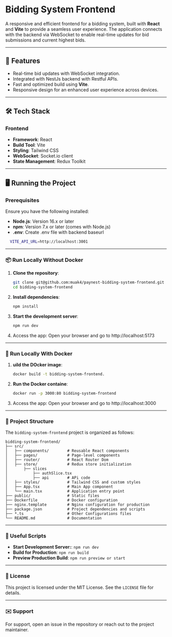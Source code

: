 # Bidding System Frontend

A responsive and efficient frontend for a bidding system, built with **React** and **Vite** to provide a seamless user experience. The application connects with the backend via WebSocket to enable real-time updates for bid submissions and current highest bids.

---

## 🚀 Features

- Real-time bid updates with WebSocket integration.
- Integrated with NestJs backend with Restful APIs.
- Fast and optimized build using **Vite**.
- Responsive design for an enhanced user experience across devices.

---

## 🛠️ Tech Stack

### Frontend

- **Framework**: React
- **Build Tool**: Vite
- **Styling**: Tailwind CSS
- **WebSocket**: Socket.io client
- **State Management**: Redux Toolkit

---

## 🖥️ Running the Project

### Prerequisites

Ensure you have the following installed:

- **Node.js**: Version 16.x or later
- **npm**: Version 7.x or later (comes with Node.js)
- **.env**: Create .env file with backend baseurl

```bash
  VITE_API_URL=http://localhost:3001
```

---

### 📦 Run Locally Without Docker

1. **Clone the repository**:
   ```bash
   git clone git@github.com:muak4/paynest-bidding-system-frontend.git
   cd bidding-system-frontend
   ```
2. **Install dependencies**:
   ```bash
   npm install
   ```
3. **Start the development server**:
   ```bash
   npm run dev
   ```
4. Access the app: Open your browser and go to http://localhost:5173

---

### 🐳 Run Locally With Docker

1. **uild the DOcker image**:

   ```bash
   docker build -t bidding-system-frontend.
   ```

2. **Run the Docker containe**:
   ```bash
   docker run -p 3000:80 bidding-system-frontend
   ```
3. Access the app: Open your browser and go to http://localhost:3000

---

### 📂 Project Structure

The `bidding-system-frontend` project is organized as follows:

```plaintext
bidding-system-frontend/
├── src/
│   ├── components/        # Reusable React components
│   ├── pages/             # Page-level components
│   ├── router/            # React Router Dom
│   ├── store/             # Redux store initialization
│       ├── slices
│           ├── authSlice.tsx
│           ├── api        # APi code
│   ├── styles/            # Tailwind CSS and custom styles
│   ├── App.tsx            # Main App component
│   └── main.tsx           # Application entry point
├── public/                # Static files
├── Dockerfile             # Docker configuration
├── nginx.template         # Nginx configuration for production
├── package.json           # Project dependencies and scripts
├── *.ts                   # Other Configurations files
└── README.md              # Documentation

```

---

### 🔧 Useful Scripts

- **Start Development Server:**: `npm run dev`
- **Build for Production**: `npm run build`
- **Preview Production Build**: `npm run preview or start`

---

### 📜 License

This project is licensed under the MIT License. See the `LICENSE` file for details.

---

### ✉️ Support

For support, open an issue in the repository or reach out to the project maintainer.
